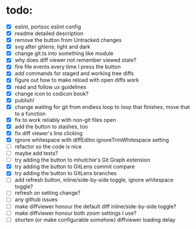 # todo:

- [x] eslint, portsoc eslint config
- [x] readme detailed description
- [x] remove the button from Untracked changes
- [x] svg after gitlens; light and dark
- [x] change git.ts into something like module
- [x] why does diff viewer not remember viewed state?
- [x] fire file events every time I press the button
- [x] add commands for staged and working tree diffs
- [x] figure out how to make reload with open diffs work
- [x] read and follow ux guidelines
- [x] change icon to codicon book?
- [x] publish!
- [x] change waiting for git from endless loop to loop that finishes, move that
      to a function
- [x] fix to work reliably with non-git files open
- [x] add the button to stashes, too
- [x] fix diff viewer's line clicking
- [x] ignore whitespace with diffEditor.ignoreTrimWhitespace setting
- [ ] refactor so the code is nice
- [ ] maybe add tests?
- [ ] try adding the button to mhutchie's Git Graph extension
- [x] try adding the button to GitLens commit compare
- [x] try adding the button to GitLens branches
- [ ] add refresh button, inline/side-by-side toggle, ignore whitespace toggle?
- [ ] refresh on setting change?
- [ ] any github issues
- [ ] make diffviewer honour the default diff inline/side-by-side toggle?
- [ ] make diffviewer honour both zoom settings I use?
- [ ] shorten (or make configurable somehow) diffviewer loading delay
